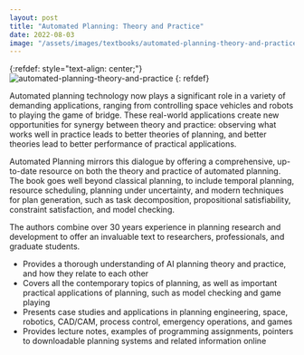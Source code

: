 ```yaml
---
layout: post
title: "Automated Planning: Theory and Practice"
date: 2022-08-03
image: "/assets/images/textbooks/automated-planning-theory-and-practice.jpg"
---
```


{:refdef: style="text-align: center;"}
![automated-planning-theory-and-practice]({{site.baseurl}}/assets/images/textbooks/automated-planning-theory-and-practice.jpg)
{: refdef}

Automated planning technology now plays a significant role in a variety of demanding applications, ranging from controlling space vehicles and robots to playing the game of bridge. These real-world applications create new opportunities for synergy between theory and practice: observing what works well in practice leads to better theories of planning, and better theories lead to better performance of practical applications.

Automated Planning mirrors this dialogue by offering a comprehensive, up-to-date resource on both the theory and practice of automated planning. The book goes well beyond classical planning, to include temporal planning, resource scheduling, planning under uncertainty, and modern techniques for plan generation, such as task decomposition, propositional satisfiability, constraint satisfaction, and model checking.

The authors combine over 30 years experience in planning research and development to offer an invaluable text to researchers, professionals, and graduate students.

- Provides a thorough understanding of AI planning theory and practice, and how they relate to each other
- Covers all the contemporary topics of planning, as well as important practical applications of planning, such as model checking and game playing
- Presents case studies and applications in planning engineering, space, robotics, CAD/CAM, process control, emergency operations, and games
- Provides lecture notes, examples of programming assignments, pointers to downloadable planning systems and related information online
